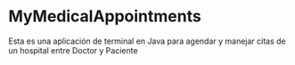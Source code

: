 # MyMedicalAppointments
Esta es una aplicación de terminal en Java para agendar y manejar citas de un hospital entre Doctor y Paciente
